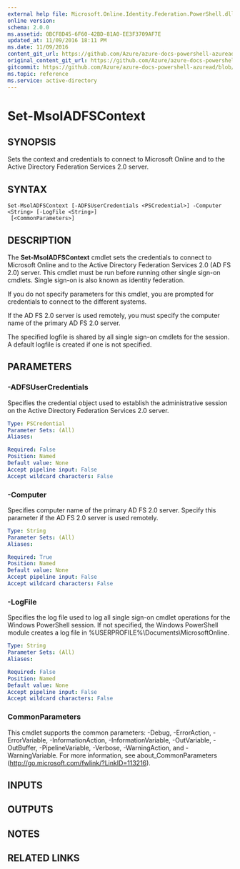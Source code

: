```yaml
---
external help file: Microsoft.Online.Identity.Federation.PowerShell.dll-Help.xml
online version:
schema: 2.0.0
ms.assetid: 0BCF8D45-6F60-42BD-81A0-EE3F3709AF7E
updated_at: 11/09/2016 18:11 PM
ms.date: 11/09/2016
content_git_url: https://github.com/Azure/azure-docs-powershell-azuread/blob/VinceSmith-patch-9/Azure%20AD%20Cmdlets/MSOnline/v1/Set-MsolADFSContext.md
original_content_git_url: https://github.com/Azure/azure-docs-powershell-azuread/blob/VinceSmith-patch-9/Azure%20AD%20Cmdlets/MSOnline/v1/Set-MsolADFSContext.md
gitcommit: https://github.com/Azure/azure-docs-powershell-azuread/blob/7986fb4880d0ee292c289166871e4b25df1ad4b8
ms.topic: reference
ms.service: active-directory
---
```


# Set-MsolADFSContext

## SYNOPSIS
Sets the context and credentials to connect to Microsoft Online and to the Active Directory Federation Services 2.0 server.

## SYNTAX

```
Set-MsolADFSContext [-ADFSUserCredentials <PSCredential>] -Computer <String> [-LogFile <String>]
 [<CommonParameters>]
```

## DESCRIPTION
The **Set-MsolADFSContext** cmdlet sets the credentials to connect to Microsoft Online and to the Active Directory Federation Services 2.0 (AD FS 2.0) server.
This cmdlet must be run before running other single sign-on cmdlets.
Single sign-on is also known as identity federation.

If you do not specify parameters for this cmdlet, you are prompted for credentials to connect to the different systems.

If the AD FS 2.0 server is used remotely, you must specify the computer name of the primary AD FS 2.0 server.

The specified logfile is shared by all single sign-on cmdlets for the session.
A default logfile is created if one is not specified.

## PARAMETERS

### -ADFSUserCredentials
Specifies the credential object used to establish the administrative session on the Active Directory Federation Services 2.0 server.

```yaml
Type: PSCredential
Parameter Sets: (All)
Aliases:

Required: False
Position: Named
Default value: None
Accept pipeline input: False
Accept wildcard characters: False
```

### -Computer
Specifies computer name of the primary AD FS 2.0 server.
Specify this parameter if the AD FS 2.0 server is used remotely.

```yaml
Type: String
Parameter Sets: (All)
Aliases:

Required: True
Position: Named
Default value: None
Accept pipeline input: False
Accept wildcard characters: False
```

### -LogFile
Specifies the log file used to log all single sign-on cmdlet operations for the Windows PowerShell session.
If not specified, the Windows PowerShell module creates a log file in %USERPROFILE%\Documents\MicrosoftOnline.

```yaml
Type: String
Parameter Sets: (All)
Aliases:

Required: False
Position: Named
Default value: None
Accept pipeline input: False
Accept wildcard characters: False
```

### CommonParameters
This cmdlet supports the common parameters: -Debug, -ErrorAction, -ErrorVariable, -InformationAction, -InformationVariable, -OutVariable, -OutBuffer, -PipelineVariable, -Verbose, -WarningAction, and -WarningVariable. For more information, see about_CommonParameters (http://go.microsoft.com/fwlink/?LinkID=113216).

## INPUTS

## OUTPUTS

## NOTES

## RELATED LINKS
